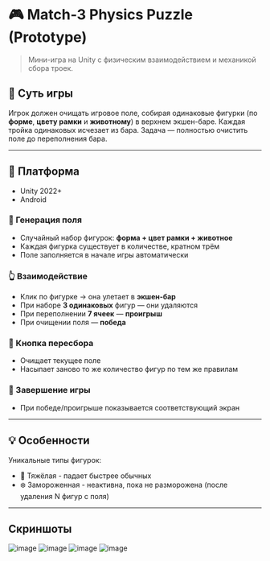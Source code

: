 # 🎮 Match-3 Physics Puzzle (Prototype)

> Мини-игра на Unity с физическим взаимодействием и механикой сбора троек.

## 🧩 Суть игры
Игрок должен очищать игровое поле, собирая одинаковые фигурки (по **форме**, **цвету рамки** и **животному**) в верхнем экшен-баре. Каждая тройка одинаковых исчезает из бара. Задача — полностью очистить поле до переполнения бара.

---

## 📱 Платформа
- Unity 2022+
- Android
  
### 🧱 Генерация поля
- Случайный набор фигурок: **форма + цвет рамки + животное**
- Каждая фигурка существует в количестве, кратном трём
- Поле заполняется в начале игры автоматически
  
### 👆 Взаимодействие
- Клик по фигурке → она улетает в **экшен-бар**
- При наборе **3 одинаковых** фигур — они удаляются
- При переполнении **7 ячеек** — **проигрыш**
- При очищении поля — **победа**

### 🔁 Кнопка пересбора
- Очищает текущее поле
- Насыпает заново то же количество фигур по тем же правилам

### 🏁 Завершение игры
- При победе/проигрыше показывается соответствующий экран

---

## 💡 Особенности
Уникальные типы фигурок:
- 🗿 Тяжёлая - падает быстрее обычных
- ❄️ Замороженная - неактивна, пока не разморожена (после удаления N фигур с поля)

---

## Скриншоты
![image](https://github.com/user-attachments/assets/629d7277-4a6f-42aa-97af-4911535459d8)
![image](https://github.com/user-attachments/assets/2b6da39b-29e3-4489-aa99-ade7b186afba)
![image](https://github.com/user-attachments/assets/07fa7878-0b2b-4a41-83fb-0adbff1e1656)
![image](https://github.com/user-attachments/assets/1720288f-c972-47e2-ad2b-251468d4ca45)

